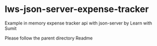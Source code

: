 # lws-json-server-expense-tracker

Example in memory expense tracker api with json-server by Learn with Sumit

Please follow the parent directory Readme
